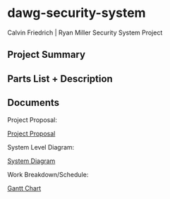 # dawg-security-system
 Calvin Friedrich | Ryan Miller Security System Project

## Project Summary

## Parts List + Description

## Documents

Project Proposal:

[Project Proposal](Docs/project_proposal.pdf)

System Level Diagram:

[System Diagram](Docs/system_diagram.jpg)

Work Breakdown/Schedule:

[Gantt Chart](Docs/CF_RM_GANTT_CHART.xlsx)




